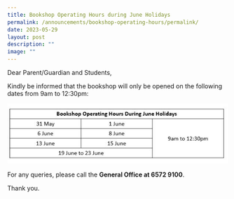```yaml
---
title: Bookshop Operating Hours during June Holidays
permalink: /announcements/bookshop-operating-hours/permalink/
date: 2023-05-29
layout: post
description: ""
image: ""
---
```

Dear Parent/Guardian and Students,

Kindly be informed that the bookshop will only be opened on the following dates from 9am to 12:30pm:

![](/images/bookshop%20(june%20school%20holidays)%20-%20edited.JPG)

For any queries, please call the **General Office at 6572 9100**. 

Thank you.